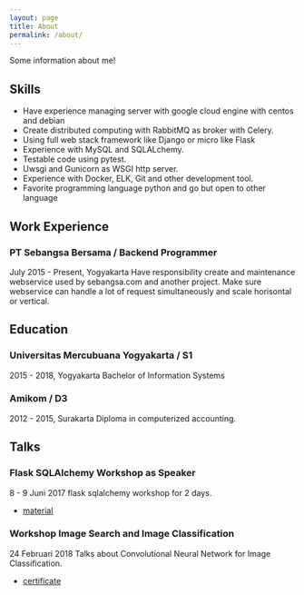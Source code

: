 ```yaml
---
layout: page
title: About
permalink: /about/
---
```


Some information about me!

## Skills
- Have experience managing server with google cloud engine with centos and debian
- Create distributed computing with RabbitMQ as broker with Celery.
- Using full web stack framework like Django or micro like Flask
- Experience with MySQL and SQLALchemy.
- Testable code using pytest.
- Uwsgi and Gunicorn as WSGI http server.
- Experience with Docker, ELK, Git and other development tool.
- Favorite programming language python and  go but open to other language

## Work Experience

### PT Sebangsa Bersama / Backend Programmer
July 2015 - Present,  Yogyakarta
Have responsibility create and maintenance webservice used by sebangsa.com and another project. Make sure webservice can handle a lot of request simultaneously and scale horisontal or vertical.

## Education

### Universitas Mercubuana Yogyakarta / S1 
2015 - 2018,  Yogyakarta
Bachelor of Information Systems

### Amikom / D3 
2012 - 2015,  Surakarta
Diploma in computerized accounting.

## Talks

### Flask SQLAlchemy Workshop  as Speaker
8 - 9 Juni 2017
flask sqlalchemy workshop for 2 days. 
- [material](https://github.com/faisalburhanudin/py89)

### Workshop Image Search and Image Classification
24 Februari 2018
Talks about Convolutional Neural Network for Image Classification.
- [certificate](https://drive.google.com/file/d/1meUgew2-WELkBsX-BpMs8w5KIuodQ6hk/view?usp=sharing)
